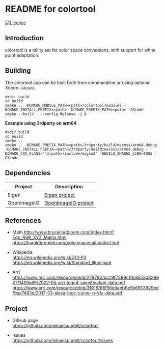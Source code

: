 README for colortool
==================

[![License](https://img.shields.io/badge/license-BSD%203--Clause-blue.svg?style=flat-square)](https://github.com/mikaelsundell/colortool/blob/master/README.md)

Introduction
------------

colortool is a utility set for color space conversions, with support for white point adaptation.

Building
--------

The colortool app can be built both from commandline or using optional Xcode `-GXcode`.

```shell
mkdir build
cd build
cmake .. -DCMAKE_MODULE_PATH=<path>/colortool/modules -DCMAKE_INSTALL_PREFIX=<path> -DCMAKE_PREFIX_PATH=<path> -GXcode
cmake --build . --config Release -j 8
```

**Example using 3rdparty on arm64**

```shell
mkdir build
cd build
cmake ..
cmake .. -DCMAKE_PREFIX_PATH=<path>/3rdparty/build/macosx/arm64.debug -DCMAKE_INSTALL_PREFIX=<path>/3rdparty/build/macosx/arm64.debug -DCMAKE_CXX_FLAGS="-I<path>/include/eigen3" -DBUILD_SHARED_LIBS=TRUE -GXcode
```

Dependencies
-------------

| Project     | Description |
| ----------- | ----------- |
| Eigen       | [Eigen project](https://eigen.tuxfamily.org/index.php?title=Main_Page)
| OpenImageIO | [OpenImageIO project](https://github.com/OpenImageIO/oiio)

References
-------

* Math
http://www.brucelindbloom.com/index.html?Eqn_RGB_XYZ_Matrix.html
https://haraldbrendel.com/colorspacecalculator.html

* Wikipedia   
https://en.wikipedia.org/wiki/DCI-P3
https://en.wikipedia.org/wiki/Standard_illuminant

* Arri   
https://www.arri.com/resource/blob/278790/dc29f7399c1dc9553d329e27f1409a89/2022-05-arri-logc4-specification-data.pdf
https://www.arri.com/resource/blob/31918/66f56e6abb6e5b6553929edf9aa7483e/2017-03-alexa-logc-curve-in-vfx-data.pdf
  
Project
-------

* GitHub page   
https://github.com/mikaelsundell/colortool

* Issues   
https://github.com/mikaelsundell/colortool/issues
